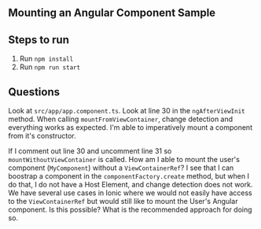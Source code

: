 ## Mounting an Angular Component Sample

## Steps to run
1. Run `npm install`
2. Run `npm run start`

## Questions
Look at `src/app/app.component.ts`. Look at line 30 in the `ngAfterViewInit` method. When calling `mountFromViewContainer`, change detection and everything works as expected. I'm able to imperatively mount a component from it's constructor.

If I comment out line 30 and uncomment line 31 so `mountWithoutViewContainer` is called. How am I able to mount the user's component (`MyComponent`) without a `ViewContainerRef`? I see that I can boostrap a component in the `componentFactory.create` method, but when I do that, I do not have a Host Element, and change detection does not work. We have several use cases in Ionic where we would not easily have access to the `ViewContainerRef` but would still like to mount the User's Angular component. Is this possible? What is the recommended approach for doing so.

